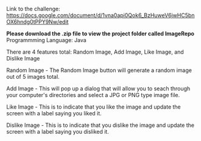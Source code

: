 Link to the challenge: https://docs.google.com/document/d/1vna0api0Qok6_BzHuweV6jwHC5bnOX6hndg0tPPY9Nw/edit

**Please download the .zip file to view the project folder called ImageRepo**
Programmming Language: Java


There are 4 features total: Random Image, Add Image, Like Image, and Dislike Image

Random Image - The Random Image button will generate a random image out of 5 images total.

Add Image - This will pop up a dialog that will allow you to seach through your computer's directories and select a JPG or PNG type image file.

Like Image - This is to indicate that you like the image and update the screen with a label saying you liked it.

Dislike Image - This is to indicate that you dislike the image and update the screen with a label saying you disliked it.


